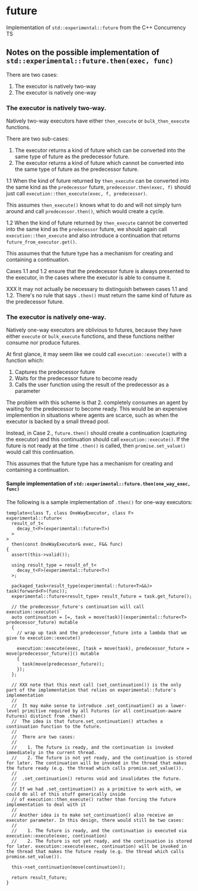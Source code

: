 # future
Implementation of `std::experimental::future` from the C++ Concurrency TS

## Notes on the possible implementation of `std::experimental::future.then(exec, func)`

There are two cases:

  1. The executor is natively two-way
  2. The executor is natively one-way

### The executor is natively two-way.
  
Natively two-way executors have either `then_execute` or `bulk_then_execute` functions.

There are two sub-cases:

  1. The executor returns a kind of future which can be converted into the same type of future as the predecessor future.
  2. The executor returns a kind of future which cannot be converted into the same type of future as the predecessor future.

1.1 When the kind of future returned by `then_execute` can be converted into the same kind as the `predecessor` future, `predecessor.then(exec, f)` should just call `execution::then_execute(exec, f, predecessor)`.

This assumes `then_execute()` knows what to do and will not simply turn around and call `predecessor.then()`, which would create a cycle.

1.2 When the kind of future returned by `then_execute` cannot be converted into the same kind as the `predecessor` future, we should again call `execution::then_execute` and also introduce a continuation that returns `future_from_executor.get()`.

This assumes that the future type has a mechanism for creating and containing a continuation.

Cases 1.1 and 1.2 ensure that the predecessor future is always presented to the executor, in the cases where the executor is able to consume it.

XXX It may not actually be necessary to distinguish between cases 1.1 and 1.2. There's no rule that says `.then()` must return the same kind of future as the predecessor future.

### The executor is natively one-way.

Natively one-way executors are oblivious to futures, because they have either `execute` or `bulk_execute` functions, and these functions neither consume nor produce futures.

At first glance, it may seem like we could call `execution::execute()` with a function which:

  1. Captures the predecessor future
  2. Waits for the predecessor future to become ready
  3. Calls the user function using the result of the predecessor as a parameter

The problem with this scheme is that 2. completely consumes an agent by waiting for the predecessor to become ready. This would be an expensive implemention in situations where agents are scarce, such as when the executor is backed by a small thread pool.

Instead, in Case 2., `future.then()` should create a continuation (capturing the executor) and this continuation should call `execution::execute()`. If the future is not ready at the time `.then()` is called, then `promise.set_value()` would call this continuation.

This assumes that the future type has a mechanism for creating and containing a continuation.

#### Sample implementation of `std::experimental::future.then(one_way_exec, func)`

The following is a sample implementation of `.then()` for one-way executors:

    template<class T, class OneWayExecutor, class F>
    experimental::future<
      result_of_t<
        decay_t<F>(experimental::future<T>)
      >
    >
      then(const OneWayExecutor& exec, F&& func)
    {
      assert(this->valid());
    
      using result_type = result_of_t<
        decay_t<F>(experimental::future<T>)
      >;
    
      packaged_task<result_type(experimental::future<T>&&)> task(forward<F>(func));
      experimental::future<result_type> result_future = task.get_future();
    
      // the predecessor_future's continuation will call execution::execute()
      auto continuation = [=, task = move(task)](experimental::future<T> predecessor_future) mutable
      {
        // wrap up task and the predecessor_future into a lambda that we give to execution::execute()
    
        execution::execute(exec, [task = move(task), predecessor_future = move(predecessor_future)]() mutable
        {
          task(move(predecessor_future));
        });
      };
    
      // XXX note that this next call (set_continuation()) is the only part of the implementation that relies on experimental::future's implementation
      // 
      //  It may make sense to introduce .set_continuation() as a lower-level primitive required by all Futures (or all continuation-aware Futures) distinct from .then()
      //  The idea is that future.set_continuation() attaches a continuation function to the future.
      //
      //  There are two cases:
      //
      //    1. The future is ready, and the continuation is invoked immediately in the current thread.
      //    2. The future is not yet ready, and the continuation is stored for later. The continuation will be invoked in the thread that makes the future ready (e.g. the thread which calls promise.set_value()).
      //
      //  .set_continuation() returns void and invalidates the future.
      //
      // If we had .set_continuation() as a primitive to work with, we could do all of this stuff generically inside
      // of execution::then_execute() rather than forcing the future implementation to deal with it
      //
      // Another idea is to make set_continuation() also receive an executor parameter. In this design, there would still be two cases:
      //
      //    1. The future is ready, and the continuation is executed via execution::execute(exec, continuation)
      //    2. The future is not yet ready, and the continuation is stored for later. execution::execute(exec, continuation) will be invoked in the thread that makes the future ready (e.g. the thread which calls promise.set_value()).
    
      this->set_continuation(move(continuation));
    
      return result_future;
    }

